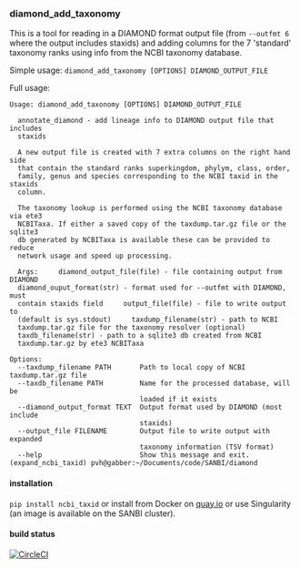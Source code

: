 ### diamond_add_taxonomy

This is a tool for reading in a DIAMOND format output file (from `--outfmt 6` where the output includes staxids)
and adding columns for the 7 'standard' taxonomy ranks using info from the NCBI taxonomy database.

Simple usage: `diamond_add_taxonomy [OPTIONS] DIAMOND_OUTPUT_FILE`

Full usage:

```
Usage: diamond_add_taxonomy [OPTIONS] DIAMOND_OUTPUT_FILE

  annotate_diamond - add lineage info to DIAMOND output file that includes
  staxids

  A new output file is created with 7 extra columns on the right hand side
  that contain the standard ranks superkingdom, phylym, class, order,
  family, genus and species corresponding to the NCBI taxid in the staxids
  column.

  The taxonomy lookup is performed using the NCBI taxonomy database via ete3
  NCBITaxa. If either a saved copy of the taxdump.tar.gz file or the sqlite3
  db generated by NCBITaxa is available these can be provided to reduce
  network usage and speed up processing.

  Args:     diamond_output_file(file) - file containing output from DIAMOND
  diamond_ouput_format(str) - format used for --outfmt with DIAMOND, must
  contain staxids field     output_file(file) - file to write output to
  (default is sys.stdout)     taxdump_filename(str) - path to NCBI
  taxdump.tar.gz file for the taxonomy resolver (optional)
  taxdb_filename(str) - path to a sqlite3 db created from NCBI
  taxdump.tar.gz by ete3 NCBITaxa

Options:
  --taxdump_filename PATH       Path to local copy of NCBI taxdump.tar.gz file
  --taxdb_filename PATH         Name for the processed database, will be
                                loaded if it exists
  --diamond_output_format TEXT  Output format used by DIAMOND (most include
                                staxids)
  --output_file FILENAME        Output file to write output with expanded
                                taxonomy information (TSV format)
  --help                        Show this message and exit.
(expand_ncbi_taxid) pvh@gabber:~/Documents/code/SANBI/diamond
```

#### installation

`pip install ncbi_taxid` or install from Docker on [quay.io](https://quay.io/repository/pvanheus/diamond_add_taxonomy) or use Singularity (an image is available
on the SANBI cluster).

#### build status

[![CircleCI](https://circleci.com/gh/pvanheus/diamond_add_taxonomy.svg?style=svg)](https://circleci.com/gh/pvanheus/diamond_add_taxonomy)



